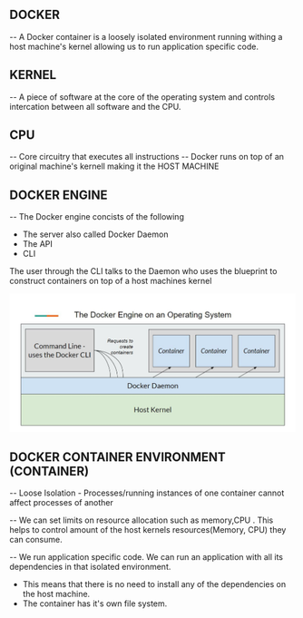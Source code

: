 ## DOCKER
-- A Docker container is a loosely isolated environment running withing a host machine's kernel allowing us to run application specific code.


## KERNEL
-- A piece of software at the core of the operating system and controls intercation between all software and the CPU.

## CPU
-- Core circuitry that executes all instructions
-- Docker runs on top of an original machine's kernell making it the HOST MACHINE

## DOCKER ENGINE
-- The Docker engine concists of the following
- The server also called Docker Daemon
- The API
- CLI

The user through the CLI talks to the Daemon who uses the blueprint to construct containers on top of a host machines kernel

![Docker Engine Diagram](./images-notes/docker-engine.JPG)


## DOCKER CONTAINER ENVIRONMENT (CONTAINER)
-- Loose Isolation - Processes/running instances of one container cannot affect processes of another

-- We can set limits on resource allocation such as memory,CPU . This helps to control amount of the host kernels resources(Memory, CPU) they can consume.

-- We run application specific code. We can run an application with all its dependencies in that isolated environment. 
- This means that there is no need to install any of the dependencies on the host machine.
- The container has it's own file system.


